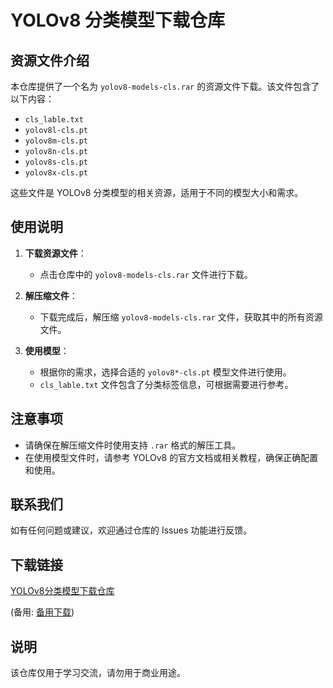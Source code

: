 # YOLOv8 分类模型下载仓库

## 资源文件介绍

本仓库提供了一个名为 `yolov8-models-cls.rar` 的资源文件下载。该文件包含了以下内容：

- `cls_lable.txt`
- `yolov8l-cls.pt`
- `yolov8m-cls.pt`
- `yolov8n-cls.pt`
- `yolov8s-cls.pt`
- `yolov8x-cls.pt`

这些文件是 YOLOv8 分类模型的相关资源，适用于不同的模型大小和需求。

## 使用说明

1. **下载资源文件**：
   - 点击仓库中的 `yolov8-models-cls.rar` 文件进行下载。

2. **解压缩文件**：
   - 下载完成后，解压缩 `yolov8-models-cls.rar` 文件，获取其中的所有资源文件。

3. **使用模型**：
   - 根据你的需求，选择合适的 `yolov8*-cls.pt` 模型文件进行使用。
   - `cls_lable.txt` 文件包含了分类标签信息，可根据需要进行参考。

## 注意事项

- 请确保在解压缩文件时使用支持 `.rar` 格式的解压工具。
- 在使用模型文件时，请参考 YOLOv8 的官方文档或相关教程，确保正确配置和使用。

## 联系我们

如有任何问题或建议，欢迎通过仓库的 Issues 功能进行反馈。

## 下载链接
[YOLOv8分类模型下载仓库](https://pan.quark.cn/s/e842a402d288) 

(备用: [备用下载](https://pan.baidu.com/s/1EIDnMNewPK00icbqPAaBBw?pwd=1234))

## 说明

该仓库仅用于学习交流，请勿用于商业用途。
